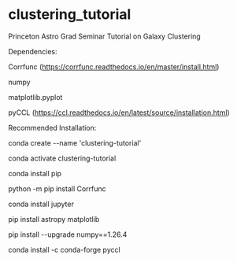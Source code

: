 # clustering_tutorial
Princeton Astro Grad Seminar Tutorial on Galaxy Clustering


Dependencies:

Corrfunc (https://corrfunc.readthedocs.io/en/master/install.html)

numpy

matplotlib.pyplot

pyCCL (https://ccl.readthedocs.io/en/latest/source/installation.html)


Recommended Installation: 


conda create --name 'clustering-tutorial'

conda activate clustering-tutorial

conda install pip 

python -m pip install Corrfunc

conda install jupyter

pip install astropy matplotlib 

pip install --upgrade numpy==1.26.4 

conda install -c conda-forge pyccl
